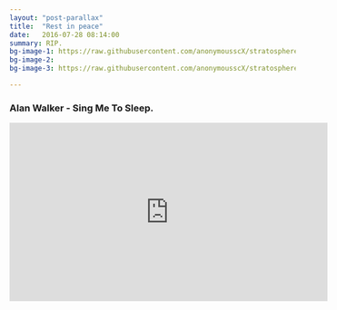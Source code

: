 ```yaml
---
layout: "post-parallax"
title:  "Rest in peace"
date:   2016-07-28 08:14:00
summary: RIP.
bg-image-1: https://raw.githubusercontent.com/anonymousscX/stratosphere/gh-pages/img/parallax-background/3832_1024.jpg
bg-image-2: 
bg-image-3: https://raw.githubusercontent.com/anonymousscX/stratosphere/gh-pages/img/parallax-background/155277469_1024.jpg

---
```


### Alan Walker - Sing Me To Sleep.

<iframe width="560" height="315" src="https://www.youtube.com/embed/2i2khp_npdE" frameborder="0" allowfullscreen></iframe>
